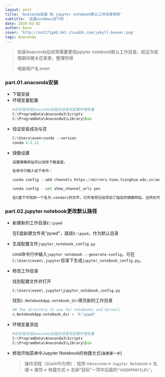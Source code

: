 ```yaml
---
layout: post
title: 'Anaconda安装 和 jupyter notebook默认工作目录修改'
subtitle: '这是windows10下的 '
date: 2020-03-02
author: Dave
cover: 'http://on2171g4d.bkt.clouddn.com/jekyll-banner.png'
tags: Anaconda 
---
```

> 安装Anaconda后经常需要更改jupyter notebook默认工作目录，趁这次疫情期间被关在家里，整理所得
>
> 电脑用户名:even

### part.01.anaconda安装
+ 下载安装
+ 环境变量配置
    ```python
    #在安装完成anaconda后就应该首先配置环境变量
    C:\ProgramData\Anaconda3\Scripts
    C:\ProgramData\Anaconda3\Library\bin
    ```
+ 验证安装成功与否
    ```python
    C:\Users\even>conda --version
    conda 4.5.11
    ```
+ 镜像设置
    ```python
    设置镜像网站可以加快下载速度。

    在命令行输入如下命令：

    conda config --add channels https://mirrors.tuna.tsinghua.edu.cn/anaconda/pkgs/free/

    conda config --set show_channel_urls yes

    在C盘下可找到一个名为.condarc的文件，打开发现已经添加了指定的镜像网站，当然也可以直接修改.condarc文件：

    ```

### part.02.jupyter notebook更改默认路径
+ 新建新的工作目录`E:\pywd`

    在E盘新建文件夹"pywd"，路径`E:\pywd`，作为默认目录
+ 生成配置文件`jupyter_notebook_config.py`

    cmd命令行中输入`jupyter notebook --generate-config`，可在`C:\Users\even\.jupyter`目录下生成`jupyter_notebook_config.py`。
    
+ 修改工作目录

    找到配置文件并打开
    ```
    C:\Users\even\.jupyter\jupyter_notebook_config.py
    ```
    找到`c.NotebookApp.notebook_dir`填充新的工作目录
    ```python
    ## The directory to use for notebooks and kernels.
    c.NotebookApp.notebook_dir = 'E:\pywd'
    ```
+ 环境变量添加
    ```python
    #在安装完成anaconda后就应该首先配置环境变量
    C:\ProgramData\Anaconda3\Scripts
    C:\ProgramData\Anaconda3\Library\bin
    ```
+ 修改开始菜单中Jupyter Notebook的快捷方式(`最重要一步`)
    >操作流程（以win10为例）：程序→`Anaconda`→ `Jupyter Notebook`→ 右键→ 属性→ 快捷方式→ 去掉“目标”一项中后面的`"%USERPROFILE%"`。
